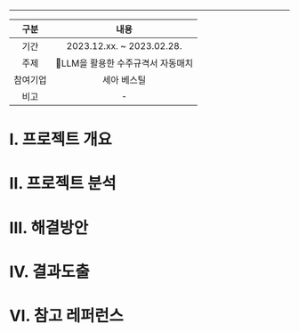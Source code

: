  ----


|   구분   |                내용                |
|:--------:|:----------------------------------:|
|   기간   |            2023.12.xx. ~ 2023.02.28.             |
|   주제   | LLM을 활용한 수주규격서 자동매치 |
| 참여기업 |            세아 베스틸             |
|   비고   |                 -                  |


# Ⅰ. 프로젝트 개요




# Ⅱ. 프로젝트 분석




# Ⅲ. 해결방안




# Ⅳ. 결과도출





# Ⅵ. 참고 레퍼런스




